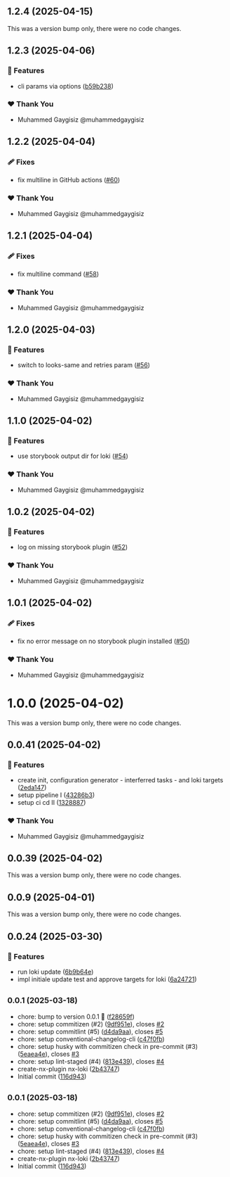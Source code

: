 ## 1.2.4 (2025-04-15)

This was a version bump only, there were no code changes.

## 1.2.3 (2025-04-06)

### 🚀 Features

- cli params via options ([b59b238](https://github.com/muhammedgaygisiz/nx-loki/commit/b59b238))

### ❤️ Thank You

- Muhammed Gaygisiz @muhammedgaygisiz

## 1.2.2 (2025-04-04)

### 🩹 Fixes

- fix multiline in GitHub actions ([#60](https://github.com/muhammedgaygisiz/nx-loki/pull/60))

### ❤️ Thank You

- Muhammed Gaygisiz @muhammedgaygisiz

## 1.2.1 (2025-04-04)

### 🩹 Fixes

- fix multiline command ([#58](https://github.com/muhammedgaygisiz/nx-loki/pull/58))

### ❤️ Thank You

- Muhammed Gaygisiz @muhammedgaygisiz

## 1.2.0 (2025-04-03)

### 🚀 Features

- switch to looks-same and retries param ([#56](https://github.com/muhammedgaygisiz/nx-loki/pull/56))

### ❤️ Thank You

- Muhammed Gaygisiz @muhammedgaygisiz

## 1.1.0 (2025-04-02)

### 🚀 Features

- use storybook output dir for loki ([#54](https://github.com/muhammedgaygisiz/nx-loki/pull/54))

### ❤️ Thank You

- Muhammed Gaygisiz @muhammedgaygisiz

## 1.0.2 (2025-04-02)

### 🚀 Features

- log on missing storybook plugin ([#52](https://github.com/muhammedgaygisiz/nx-loki/pull/52))

### ❤️ Thank You

- Muhammed Gaygisiz @muhammedgaygisiz

## 1.0.1 (2025-04-02)

### 🩹 Fixes

- fix no error message on no storybook plugin installed ([#50](https://github.com/muhammedgaygisiz/nx-loki/pull/50))

### ❤️ Thank You

- Muhammed Gaygisiz @muhammedgaygisiz

# 1.0.0 (2025-04-02)

This was a version bump only, there were no code changes.

## 0.0.41 (2025-04-02)

### 🚀 Features

- create init, configuration generator - interferred tasks - and loki targets ([2eda147](https://github.com/muhammedgaygisiz/nx-loki/commit/2eda147))
- setup pipeline I ([43286b3](https://github.com/muhammedgaygisiz/nx-loki/commit/43286b3))
- setup ci cd II ([1328887](https://github.com/muhammedgaygisiz/nx-loki/commit/1328887))

### ❤️ Thank You

- Muhammed Gaygisiz @muhammedgaygisiz

## 0.0.39 (2025-04-02)

This was a version bump only, there were no code changes.

## 0.0.9 (2025-04-01)

This was a version bump only, there were no code changes.

## 0.0.24 (2025-03-30)

### 🚀 Features

- run loki update ([6b9b64e](https://github.com/muhammedgaygisiz/nx-loki/commit/6b9b64e))
- impl initiale update test and approve targets for loki ([6a24721](https://github.com/muhammedgaygisiz/nx-loki/commit/6a24721))

## <small>0.0.1 (2025-03-18)</small>

- chore: bump to version 0.0.1 :rocket: ([f28659f](https://github.com/muhammedgaygisiz/nx-loki/commit/f28659f))
- chore: setup commitizen (#2) ([9df951e](https://github.com/muhammedgaygisiz/nx-loki/commit/9df951e)), closes [#2](https://github.com/muhammedgaygisiz/nx-loki/issues/2)
- chore: setup commitlint (#5) ([d4da9aa](https://github.com/muhammedgaygisiz/nx-loki/commit/d4da9aa)), closes [#5](https://github.com/muhammedgaygisiz/nx-loki/issues/5)
- chore: setup conventional-changelog-cli ([c47f0fb](https://github.com/muhammedgaygisiz/nx-loki/commit/c47f0fb))
- chore: setup husky with commitizen check in pre-commit (#3) ([5eaea4e](https://github.com/muhammedgaygisiz/nx-loki/commit/5eaea4e)), closes [#3](https://github.com/muhammedgaygisiz/nx-loki/issues/3)
- chore: setup lint-staged (#4) ([813e439](https://github.com/muhammedgaygisiz/nx-loki/commit/813e439)), closes [#4](https://github.com/muhammedgaygisiz/nx-loki/issues/4)
- create-nx-plugin nx-loki ([2b43747](https://github.com/muhammedgaygisiz/nx-loki/commit/2b43747))
- Initial commit ([116d943](https://github.com/muhammedgaygisiz/nx-loki/commit/116d943))

## <small>0.0.1 (2025-03-18)</small>

- chore: setup commitizen (#2) ([9df951e](https://github.com/muhammedgaygisiz/nx-loki/commit/9df951e)), closes [#2](https://github.com/muhammedgaygisiz/nx-loki/issues/2)
- chore: setup commitlint (#5) ([d4da9aa](https://github.com/muhammedgaygisiz/nx-loki/commit/d4da9aa)), closes [#5](https://github.com/muhammedgaygisiz/nx-loki/issues/5)
- chore: setup conventional-changelog-cli ([c47f0fb](https://github.com/muhammedgaygisiz/nx-loki/commit/c47f0fb))
- chore: setup husky with commitizen check in pre-commit (#3) ([5eaea4e](https://github.com/muhammedgaygisiz/nx-loki/commit/5eaea4e)), closes [#3](https://github.com/muhammedgaygisiz/nx-loki/issues/3)
- chore: setup lint-staged (#4) ([813e439](https://github.com/muhammedgaygisiz/nx-loki/commit/813e439)), closes [#4](https://github.com/muhammedgaygisiz/nx-loki/issues/4)
- create-nx-plugin nx-loki ([2b43747](https://github.com/muhammedgaygisiz/nx-loki/commit/2b43747))
- Initial commit ([116d943](https://github.com/muhammedgaygisiz/nx-loki/commit/116d943))
